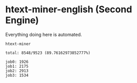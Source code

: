 # htext-miner-english (Second Engine)

Everything doing here is automated.

```
htext-miner

total: 8548/9523 (89.76162973852777%)

job0: 1926
job1: 2175
job2: 2913
job3: 1534
```